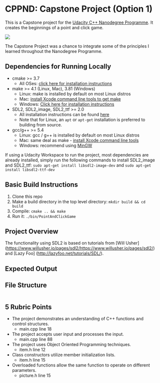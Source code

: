 # CPPND: Capstone Project (Option 1)

This is a Capstone project for the [Udacity C++ Nanodegree Programme](https://www.udacity.com/course/c-plus-plus-nanodegree--nd213). It creates the beginnings of a point and click game.

<img src="snake_game.gif"/>

The Capstone Project was a chance to integrate some of the principles I learned throughout the Nanodegree Programme. 


## Dependencies for Running Locally
* cmake >= 3.7
  * All OSes: [click here for installation instructions](https://cmake.org/install/)
* make >= 4.1 (Linux, Mac), 3.81 (Windows)
  * Linux: make is installed by default on most Linux distros
  * Mac: [install Xcode command line tools to get make](https://developer.apple.com/xcode/features/)
  * Windows: [Click here for installation instructions](http://gnuwin32.sourceforge.net/packages/make.htm)
* SDL2, SDL2_image, SDL2_ttf >= 2.0
  * All installation instructions can be found [here](https://wiki.libsdl.org/Installation)
  * Note that for Linux, an `apt` or `apt-get` installation is preferred to building from source.
* gcc/g++ >= 5.4
  * Linux: gcc / g++ is installed by default on most Linux distros
  * Mac: same deal as make - [install Xcode command line tools](https://developer.apple.com/xcode/features/)
  * Windows: recommend using [MinGW](http://www.mingw.org/)

If using a Udacity Workspace to run the project, most dependencies are already installed, simply run the following commands to install SDL2_image and SDL2_ttf:
`sudo apt-get install libsdl2-image-dev` and `sudo apt-get install libsdl2-ttf-dev`

## Basic Build Instructions

1. Clone this repo
2. Make a build directory in the top level directory: `mkdir build && cd build`
3. Compile: `cmake .. && make`
4. Run it: `./bin/PointAndClickGame`

## Project Overview

The functionality using SDL2 is based on tutorials from [Will Usher] (https://www.willusher.io/pages/sdl2/https://www.willusher.io/pages/sdl2/) and [Lazy Foo] (http://lazyfoo.net/tutorials/SDL/).

## Expected Output

## File Structure
  ```sh

  ```


## 5 Rubric Points

* The project demonstrates an understanding of C++ functions and control structures.
  * main.cpp line 18
* The project accepts user input and processes the input.
  * main.cpp line 88
* The project uses Object Oriented Programming techniques.
  * item.h line 12
* Class constructors utilize member initialization lists.
  * item.h line 15
* Overloaded functions allow the same function to operate on different parameters.
  * picture.h line 15
